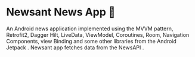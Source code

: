 # Newsant News App 📰
An Android news application implemented using the MVVM pattern, Retrofit2, Dagger Hilt, LiveData, ViewModel, Coroutines, Room, Navigation Components, view Binding and some other libraries from the Android Jetpack . Newsant app fetches data from the NewsAPI .

